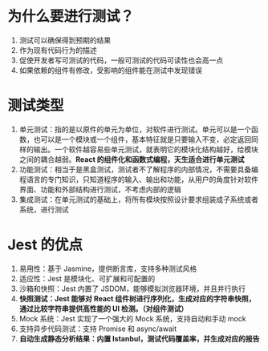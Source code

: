 # 为什么要进行测试？

1. 测试可以确保得到预期的结果
2. 作为现有代码行为的描述
3. 促使开发者写可测试的代码，一般可测试的代码可读性也会高一点
4. 如果依赖的组件有修改，受影响的组件能在测试中发现错误

# 测试类型

1. 单元测试：指的是以原件的单元为单位，对软件进行测试。单元可以是一个函数，也可以是一个模块或一个组件，基本特征就是只要输入不变，必定返回同样的输出。一个软件越容易些单元测试，就表明它的模块化结构越好，给模块之间的耦合越弱。**React 的组件化和函数式编程，天生适合进行单元测试**
2. 功能测试：相当于是黑盒测试，测试者不了解程序的内部情况，不需要具备编程语言的专门知识，只知道程序的输入、输出和功能，从用户的角度针对软件界面、功能和外部结构进行测试，不考虑内部的逻辑
3. 集成测试：在单元测试的基础上，将所有模块按照设计要求组装成子系统或者系统，进行测试

# Jest 的优点

1. 易用性：基于 Jasmine，提供断言库，支持多种测试风格
2. 适应性：Jest 是模块化、可扩展和可配置的
3. 沙箱和快照：Jest 内置了 JSDOM，能够模拟浏览器环境，并且并行执行
4. **快照测试：Jest 能够对 React 组件树进行序列化，生成对应的字符串快照，通过比较字符串提供高性能的 UI 检测。（对组件测试）**
5. Mock 系统：Jest 实现了一个强大的 Mock 系统，支持自动和手动 mock
6. 支持异步代码测试：支持 Promise 和 async/await
7. **自动生成静态分析结果：内置 Istanbul，测试代码覆盖率，并生成对应的报告**
